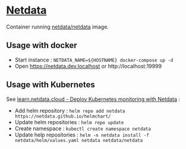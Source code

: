 # [Netdata](https://www.netdata.cloud/)

Container running [netdata/netdata](https://hub.docker.com/r/netdata/netdata) image.

## Usage with docker

* Start instance : `NETDATA_NAME=${HOSTNAME} docker-compose up -d`
* Open https://netdata.dev.localhost or http://localhost:19999

## Usage with Kubernetes

See [learn.netdata.cloud - Deploy Kubernetes monitoring with Netdata](https://learn.netdata.cloud/docs/agent/packaging/installer/methods/kubernetes) :

* Add helm repository : `helm repo add netdata https://netdata.github.io/helmchart/`
* Update helm repositories : `helm repo update`
* Create namespace : `kubectl create namespace netdata`
* Update help repositories : `helm -n netdata install -f netdata/helm/values.yaml netdata netdata/netdata`





